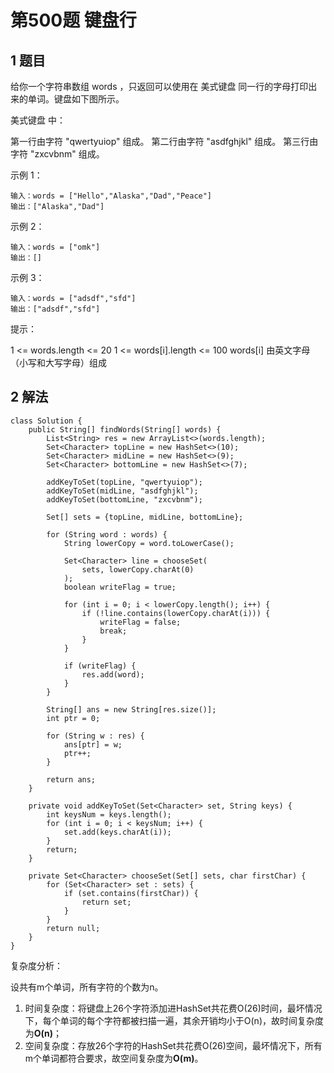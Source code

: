 # 第500题 键盘行

## 1 题目

给你一个字符串数组 words ，只返回可以使用在 美式键盘 同一行的字母打印出来的单词。键盘如下图所示。

美式键盘 中：

第一行由字符 "qwertyuiop" 组成。
第二行由字符 "asdfghjkl" 组成。
第三行由字符 "zxcvbnm" 组成。

示例 1：

```
输入：words = ["Hello","Alaska","Dad","Peace"]
输出：["Alaska","Dad"]
```

示例 2：

```
输入：words = ["omk"]
输出：[]
```

示例 3：

```
输入：words = ["adsdf","sfd"]
输出：["adsdf","sfd"]
```


提示：

1 <= words.length <= 20
1 <= words[i].length <= 100
words[i] 由英文字母（小写和大写字母）组成

## 2 解法

```
class Solution {
    public String[] findWords(String[] words) {
        List<String> res = new ArrayList<>(words.length);
        Set<Character> topLine = new HashSet<>(10);
        Set<Character> midLine = new HashSet<>(9);
        Set<Character> bottomLine = new HashSet<>(7);

        addKeyToSet(topLine, "qwertyuiop");
        addKeyToSet(midLine, "asdfghjkl");
        addKeyToSet(bottomLine, "zxcvbnm");

        Set[] sets = {topLine, midLine, bottomLine};

        for (String word : words) {
            String lowerCopy = word.toLowerCase();

            Set<Character> line = chooseSet(
            	sets, lowerCopy.charAt(0)
            );
            boolean writeFlag = true;

            for (int i = 0; i < lowerCopy.length(); i++) {
                if (!line.contains(lowerCopy.charAt(i))) {
                    writeFlag = false;
                    break;
                }
            }

            if (writeFlag) {
                res.add(word);
            }
        }

        String[] ans = new String[res.size()];
        int ptr = 0;

        for (String w : res) {
            ans[ptr] = w;
            ptr++;
        }

        return ans;
    }

    private void addKeyToSet(Set<Character> set, String keys) {
        int keysNum = keys.length();
        for (int i = 0; i < keysNum; i++) {
            set.add(keys.charAt(i));
        }
        return;
    }

    private Set<Character> chooseSet(Set[] sets, char firstChar) {
        for (Set<Character> set : sets) {
            if (set.contains(firstChar)) {
                return set;
            }
        }
        return null;
    }
}
```

复杂度分析：

设共有m个单词，所有字符的个数为n。

1. 时间复杂度：将键盘上26个字符添加进HashSet共花费O(26)时间，最坏情况下，每个单词的每个字符都被扫描一遍，其余开销均小于O(n)，故时间复杂度为**O(n)**；
2. 空间复杂度：存放26个字符的HashSet共花费O(26)空间，最坏情况下，所有m个单词都符合要求，故空间复杂度为**O(m)**。

